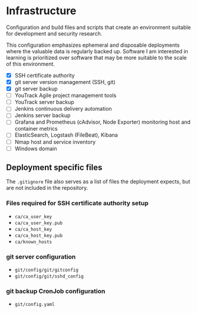 # Infrastructure
Configuration and build files and scripts that create an environment suitable
for development and security research.

This configuration emphasizes ephemeral and disposable deployments where the
valuable data is regularly backed up. Software I am interested in learning is
prioritized over software that may be more suitable to the scale of this
environment.

- [x] SSH certificate authority
- [x] git server version management (SSH, git)
- [x] git server backup
- [ ] YouTrack Agile project management tools
- [ ] YouTrack server backup
- [ ] Jenkins continuous delivery automation
- [ ] Jenkins server backup
- [ ] Grafana and Prometheus (cAdvisor, Node Exporter) monitoring host and container metrics
- [ ] ElasticSearch, Logstash (FileBeat), Kibana
- [ ] Nmap host and service inventory
- [ ] Windows domain

## Deployment specific files
The `.gitignore` file also serves as a list of files the deployment expects, but
are not included in the repository.

### Files required for SSH certificate authority setup
* `ca/ca_user_key`
* `ca/ca_user_key.pub`
* `ca/ca_host_key`
* `ca/ca_host_key.pub`
* `ca/known_hosts`

### git server configuration
* `git/config/git/gitconfig`
* `git/config/git/sshd_config`

### git backup CronJob configuration
* `git/config.yaml`
